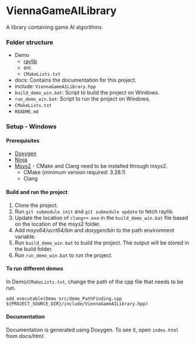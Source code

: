 # ViennaGameAILibrary
A library containing game AI algorithms.

### Folder structure
- Demo
	- [raylib](https://github.com/raysan5/raylib)
	- src
	- ```CMakeLists.txt```
- docs: Contains the documentation for this project.
- include: ```ViennaGameAILibrary.hpp```
- ```build_demo_win.bat```: Script to build the project on Windows.
- ```run_demo_win.bat```: Script to run the project on Windows.
- ```CMakeLists.txt```
- ```README.md```

### Setup - Windows
#### Prerequisites
- [Doxygen](https://www.doxygen.nl/index.html)
- [Ninja](https://ninja-build.org/)
- [Msys2](https://www.msys2.org/) - CMake and Clang need to be installed through msys2.
	- CMake (minimum version required: 3.28.1)
 	- Clang

#### Build and run the project
1. Clone the project.
2. Run ```git submodule init``` and ```git submodule update``` to fetch raylib.
3. Update the location of ```clang++.exe``` in the ```build_demo_win.bat``` file based on the location of the msys2 folder.
4. Add *msys64/ucrt64/bin* and *doxygen/bin* to the path environment variable.
5. Run ```build_demo_win.bat``` to build the project. The output will be stored in the build folder.
6. Run ```run_demo_win.bat``` to run the project.

#### To run different demos
In Demo/```CMakeLists.txt```, change the path of the cpp file that needs to be run.
```
add_executable(Demo src/demo_PathFinding.cpp ${PROJECT_SOURCE_DIR}/include/ViennaGameAILibrary.hpp)
```

#### Documentation
Documentation is generated using Doxygen. To see it, open ```index.html``` from *docs/html*.
